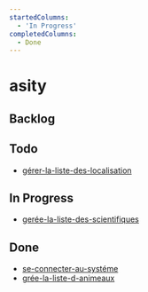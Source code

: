 ```yaml
---
startedColumns:
  - 'In Progress'
completedColumns:
  - Done
---
```


# asity

## Backlog

## Todo

- [gérer-la-liste-des-localisation](tasks/gérer-la-liste-des-localisation.md)

## In Progress

- [gerée-la-liste-des-scientifiques](tasks/gerée-la-liste-des-scientifiques.md)

## Done

- [se-connecter-au-systéme](tasks/se-connecter-au-systéme.md)
- [grée-la-liste-d-animeaux](tasks/grée-la-liste-d-animeaux.md)
